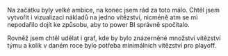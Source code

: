 Na začátku byly velké ambice, na konec jsem rád za toto málo. Chtěl jsem vytvořit i vizualizaci nákladů na jedno vítězství, nicméně atm se mi nepodařilo dojít ke způsobu, aby to power BI správně spočítalo.

Rovněž jsem chtěl udělat i graf, kde by bylo znázerněné množství vítězství týmu a kolik v daném roce bylo potřeba minimálních vítězství pro playoff.
